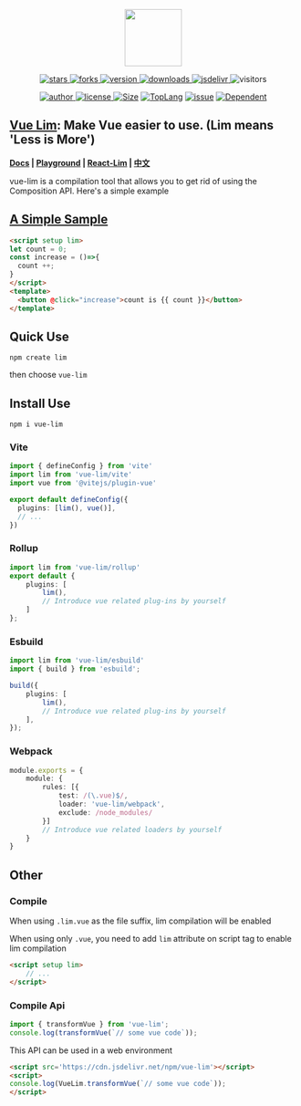 <!--
 * @Author: chenzhongsheng
 * @Date: 2024-04-30 11:57:26
 * @Description: Coding something
-->

<p align="center">
    <img src='https://shiyix.cn/images/vue.svg' width='100px'/>
</p> 

<p align="center">
    <a href="https://www.github.com/lim-f/vue-lim/stargazers" target="_black">
        <img src="https://img.shields.io/github/stars/lim-f/vue-lim?logo=github" alt="stars" />
    </a>
    <a href="https://www.github.com/lim-f/vue-lim/network/members" target="_black">
        <img src="https://img.shields.io/github/forks/lim-f/vue-lim?logo=github" alt="forks" />
    </a>
    <a href="https://www.npmjs.com/package/vue-lim" target="_black">
        <img src="https://img.shields.io/npm/v/vue-lim?logo=npm" alt="version" />
    </a>
    <a href="https://www.npmjs.com/package/vue-lim" target="_black">
        <img src="https://img.shields.io/npm/dm/vue-lim?color=%23ffca28&logo=npm" alt="downloads" />
    </a>
    <a href="https://www.jsdelivr.com/package/npm/vue-lim" target="_black">
        <img src="https://data.jsdelivr.com/v1/package/npm/vue-lim/badge" alt="jsdelivr" />
    </a>
    <img src="https://shiyix.cn/api2/util/badge/stat?c=Visitors-vuelim" alt="visitors">
</p>

<p align="center">
    <a href="https://github.com/theajack" target="_black">
        <img src="https://img.shields.io/badge/Author-%20theajack%20-7289da.svg?&logo=github" alt="author" />
    </a>
    <a href="https://www.github.com/lim-f/vue-lim/blob/master/LICENSE" target="_black">
        <img src="https://img.shields.io/github/license/lim-f/vue-lim?color=%232DCE89&logo=github" alt="license" />
    </a>
    <a href="https://cdn.jsdelivr.net/npm/vue-lim"><img src="https://img.shields.io/bundlephobia/minzip/vue-lim.svg" alt="Size"></a>
    <a href="https://github.com/lim-f/vue-lim/search?l=javascript"><img src="https://img.shields.io/github/languages/top/lim-f/vue-lim.svg" alt="TopLang"></a>
    <a href="https://github.com/lim-f/vue-lim/issues"><img src="https://img.shields.io/github/issues-closed/lim-f/vue-lim.svg" alt="issue"></a>
    <a href="https://www.github.com/lim-f/vue-lim"><img src="https://img.shields.io/librariesio/dependent-repos/npm/vue-lim.svg" alt="Dependent"></a>
</p>

## [Vue Lim](https://github.com/lim-f/vue-lim): Make Vue easier to use. (Lim means 'Less is More')

**[Docs](https://lim-f.github.io/docs) | [Playground](https://lim-f.github.io/playground) | [React-Lim](https://github.com/lim-f/react-lim) | [中文](https://github.com/lim-f/vue-lim/blob/master/README.cn.md)**

vue-lim is a compilation tool that allows you to get rid of using the Composition API. Here's a simple example

## [A Simple Sample](https://lim-f.github.io/playground)

```html
<script setup lim>
let count = 0;
const increase = ()=>{
  count ++;
}
</script>
<template>
  <button @click="increase">count is {{ count }}</button>
</template>
```

## Quick Use

```
npm create lim
```

then choose `vue-lim`

## Install Use

```
npm i vue-lim
```

### Vite

```ts
import { defineConfig } from 'vite'
import lim from 'vue-lim/vite'
import vue from '@vitejs/plugin-vue'

export default defineConfig({
  plugins: [lim(), vue()],
  // ...
})
```

### Rollup

```ts
import lim from 'vue-lim/rollup'
export default {
    plugins: [
        lim(),
        // Introduce vue related plug-ins by yourself
    ]
};
```

### Esbuild

```ts
import lim from 'vue-lim/esbuild'
import { build } from 'esbuild';

build({
    plugins: [
        lim(),
        // Introduce vue related plug-ins by yourself
    ],
});
```

### Webpack

```ts
module.exports = {
    module: {
        rules: [{
            test: /(\.vue)$/,
            loader: 'vue-lim/webpack',
            exclude: /node_modules/
        }]
        // Introduce vue related loaders by yourself
    }
}
```

## Other

### Compile

When using `.lim.vue` as the file suffix, lim compilation will be enabled

When using only `.vue`, you need to add `lim` attribute on script tag to enable lim compilation

```html
<script setup lim>
    // ...
</script>
```

### Compile Api

```js
import { transformVue } from 'vue-lim';
console.log(transformVue(`// some vue code`));
```

This API can be used in a web environment

```html
<script src='https://cdn.jsdelivr.net/npm/vue-lim'></script>
<script>
console.log(VueLim.transformVue(`// some vue code`));
</script>
```



